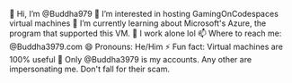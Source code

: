 👋 Hi, I’m @Buddha979
👀 I’m interested in hosting GamingOnCodespaces virtual machines
🌱 I’m currently learning about Microsoft's Azure, the program that supported this VM.
💞️ I work alone lol
📫 Where to reach me: @Buddha3979.com
😄 Pronouns: He/Him
⚡ Fun fact: Virtual machines are 100% useful
👤 Only @Buddha3979 is my accounts. Any other are impersonating me. Don't fall for their scam.
